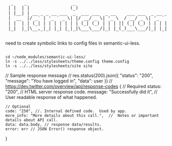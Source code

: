  <pre>
  _    _                 _
 | |  | |               (_)
 | |__| | __ _ _ __ ___  _  ___ ___  _ __    ___ ___  _ __ ___
 |  __  |/ _` | '_ ` _ \| |/ __/ _ \| '_ \  / __/ _ \| '_ ` _ \
 | |  | | (_| | | | | | | | (_| (_) | | | || (_| (_) | | | | | |
 |_|  |_|\__,_|_| |_| |_|_|\___\___/|_| |_(_)___\___/|_| |_| |_|

</pre>



need to create symbolic links to config files in semantic-ui-less.

<pre><code>
cd ~/node_modules/semantic-ui-less/
ln -s ../../less/stylesheets/theme.config theme.config
ln -s ../../less/stylesheets/site site
</code></pre>


// Sample response message
// res.status(200).json({ "status": "200", "message": "You have logged in", "data": user })
// https://dev.twitter.com/overview/api/response-codes
{
    // Required
    status: "200", // HTML server response code.
    message: "Successfully did it", // User readable response of what happened.
    
    // Optional 
    code: "250", //. Internal defined code.  Used by app.
    more_info: "More details about this call.",  //  Notes or important details about API call.
    data: data.body, // response data/results.
    error: err // JSON Error() response object.
}
